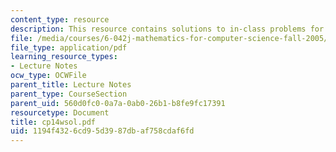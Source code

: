 ```yaml
---
content_type: resource
description: This resource contains solutions to in-class problems for week 14, wednesday.
file: /media/courses/6-042j-mathematics-for-computer-science-fall-2005/1194f4326cd95d3987dbaf758cdaf6fd_cp14wsol.pdf
file_type: application/pdf
learning_resource_types:
- Lecture Notes
ocw_type: OCWFile
parent_title: Lecture Notes
parent_type: CourseSection
parent_uid: 560d0fc0-0a7a-0ab0-26b1-b8fe9fc17391
resourcetype: Document
title: cp14wsol.pdf
uid: 1194f432-6cd9-5d39-87db-af758cdaf6fd
---
```

